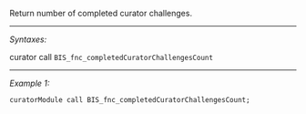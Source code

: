 Return number of completed curator challenges.


---
*Syntaxes:*

curator call `BIS_fnc_completedCuratorChallengesCount`

---
*Example 1:*

```sqf
curatorModule call BIS_fnc_completedCuratorChallengesCount;
```